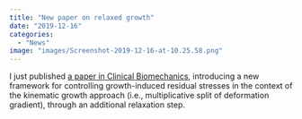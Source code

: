 ```yaml
---
title: "New paper on relaxed growth"
date: "2019-12-16"
categories: 
  - "News"
image: "images/Screenshot-2019-12-16-at-10.25.58.png"
---
```


I just published [a paper in Clinical Biomechanics](https://authors.elsevier.com/a/1aDtiyxzYfKIv), introducing a new framework for controlling growth-induced residual stresses in the context of the kinematic growth approach (i.e., multiplicative split of deformation gradient), through an additional relaxation step.
